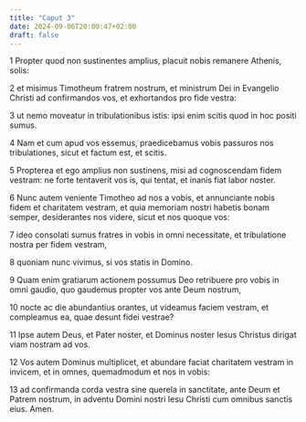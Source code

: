 ```yaml
---
title: "Caput 3"
date: 2024-09-06T20:00:47+02:00
draft: false
---
```



1 Propter quod non sustinentes amplius, placuit nobis remanere Athenis, solis:

2 et misimus Timotheum fratrem nostrum, et ministrum Dei in Evangelio Christi ad confirmandos vos, et exhortandos pro fide vestra:

3 ut nemo moveatur in tribulationibus istis: ipsi enim scitis quod in hoc positi sumus.

4 Nam et cum apud vos essemus, praedicebamus vobis passuros nos tribulationes, sicut et factum est, et scitis.

5 Propterea et ego amplius non sustinens, misi ad cognoscendam fidem vestram: ne forte tentaverit vos is, qui tentat, et inanis fiat labor noster.

6 Nunc autem veniente Timotheo ad nos a vobis, et annunciante nobis fidem et charitatem vestram, et quia memoriam nostri habetis bonam semper, desiderantes nos videre, sicut et nos quoque vos:

7 ideo consolati sumus fratres in vobis in omni necessitate, et tribulatione nostra per fidem vestram,

8 quoniam nunc vivimus, si vos statis in Domino.

9 Quam enim gratiarum actionem possumus Deo retribuere pro vobis in omni gaudio, quo gaudemus propter vos ante Deum nostrum,

10 nocte ac die abundantius orantes, ut videamus faciem vestram, et compleamus ea, quae desunt fidei vestrae?

11 Ipse autem Deus, et Pater noster, et Dominus noster Iesus Christus dirigat viam nostram ad vos.

12 Vos autem Dominus multiplicet, et abundare faciat charitatem vestram in invicem, et in omnes, quemadmodum et nos in vobis:

13 ad confirmanda corda vestra sine querela in sanctitate, ante Deum et Patrem nostrum, in adventu Domini nostri Iesu Christi cum omnibus sanctis eius. Amen.

